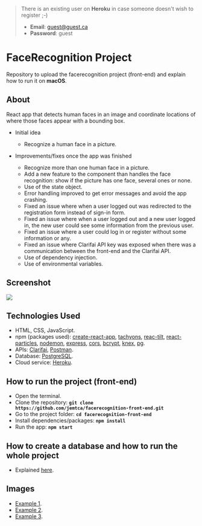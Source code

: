 > There is an existing user on **Heroku** in case someone doesn't wish to register ;-)
> * **Email**: guest@guest.ca
> * **Password**: guest

# FaceRecognition Project
Repository to upload the facerecognition project (front-end) and explain how to run it on **macOS**.

## About
React app that detects human faces in an image and coordinate locations of where those faces appear with a bounding box.

* Initial idea
    * Recognize a human face in a picture.

* Improvements/fixes once the app was finished
	* Recognize more than one human face in a picture.
	* Add a new feature to the component than handles the face recognition: show if the picture has one face, several ones or none.
	* Use of the state object.
	* Error handling improved to get error messages and avoid the app crashing.
	* Fixed an issue where when a user logged out was redirected to the registration form instead of sign-in form.
	* Fixed an issue where when a user logged out and a new user logged in, the new user could see some information from the previous user.
	* Fixed an issue where a user could log in or register without some information or any.
	* Fixed an issue where Clarifai API key was exposed when there was a communication between the front-end and the Clarifai API.
	* Use of dependency injection.
	* Use of environmental variables.

## Screenshot
![](https://github.com/jemtca/facerecognition-front-end/blob/master/screenshots/facerecognition.gif)

## Technologies Used
* HTML, CSS, JavaScript.
* npm (packages used): [create-react-app](https://www.npmjs.com/package/create-react-app), [tachyons](https://www.npmjs.com/package/tachyons), [reac-tilt](https://www.npmjs.com/package/react-tilt), [react-particles](https://www.npmjs.com/package/react-particles-js), [nodemon](https://www.npmjs.com/package/nodemon), [express](https://www.npmjs.com/package/express), [cors](https://www.npmjs.com/package/cors), [bcrypt](https://www.npmjs.com/package/bcrypt-nodejs), [knex](https://www.npmjs.com/package/knex), [pg](https://www.npmjs.com/package/pg).
* APIs: [Clarifai](https://www.clarifai.com/), [Postman](https://www.postman.com/).
* Database: [PostgreSQL](https://www.postgresql.org/).
* Cloud service: [Heroku](https://www.heroku.com/).

## How to run the project (front-end)
* Open the terminal.
* Clone the repository: **`git clone https://github.com/jemtca/facerecognition-front-end.git`**
* Go to the project folder: **`cd facerecognition-front-end`**
* Install dependencies/packages: **`npm install`**
* Run the app: **`npm start`**

## How to create a database and how to run the whole project
* Explained [here](https://github.com/jemtca/facerecognition-back-end).

## Images
* [Example 1](https://imgix.ranker.com/user_node_img/83/1648992/original/natalie-portman-recording-artists-and-groups-photo-u300?w=650&q=50&fm=pjpg&fit=crop&crop=faces).
* [Example 2](https://static.zennioptical.com/marketing/campaign/summer_kids_2019/070219_kids_summer_refresh_assets/kids_glasses_style_squad_og.jpg).
* [Example 3](https://dana.org/wp-content/uploads/2019/07/investigating-individual-differences-brain-july-news-2019.jpg).